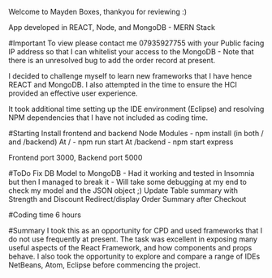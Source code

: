 Welcome to Mayden Boxes, thankyou for reviewing :)

App developed in REACT, Node, and MongoDB - MERN Stack

#Important
To view please contact me 07935927755 with your Public facing IP address so that I can whitelist your access to the MongoDB - Note that there is an unresolved bug to add the order record at present.

I decided to challenge myself to learn new frameworks that I have hence REACT and MongoDB.  I also attempted in the time to ensure the HCI provided an effective user experience.

It took additional time setting up the IDE environment (Eclipse) and resolving NPM dependencies that I have not included as coding time.

#Starting
Install frontend and backend Node Modules - npm install (in both / and /backend)
At / - npm run start
At /backend - npm start express

Frontend port 3000, Backend port 5000

#ToDo
Fix DB Model to MongoDB - Had it working and tested in Insomnia but then I managed to break it - Will take some debugging at my end to check my model and the JSON object ;)
Update Table summary with Strength and Discount
Redirect/display Order Summary after Checkout

#Coding time
6 hours

#Summary
I took this as an opportunity for CPD and used frameworks that I do not use frequently at present.  The task was excellent in exposing many useful aspects of the React Framework, and how components and props behave.  I also took the opportunity to explore and compare a range of IDEs NetBeans, Atom, Eclipse before commencing the project.
